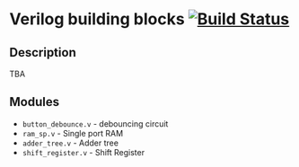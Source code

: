 # Verilog building blocks [![Build Status](https://travis-ci.org/mshr-h/verilog_building_block.svg)](https://travis-ci.org/mshr-h/verilog_building_block)
## Description
TBA

## Modules
- `button_debounce.v` - debouncing circuit
- `ram_sp.v` - Single port RAM
- `adder_tree.v` - Adder tree
- `shift_register.v` - Shift Register
